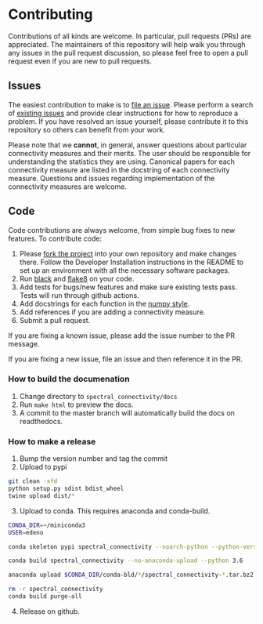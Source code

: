 # Contributing

Contributions of all kinds are welcome. In particular, pull requests (PRs) are appreciated. The maintainers of this repository will help walk you through any issues in the pull request discussion, so please feel free to open a pull request even if you are new to pull requests.

## Issues

The easiest contribution to make is to [file an issue](https://github.com/Eden-Kramer-Lab/spectral_connectivity/issues). Please perform a search of [existing issues](https://github.com/Eden-Kramer-Lab/spectral_connectivity/issues?q=is%3Aissue) and provide clear instructions for how to reproduce a problem. If you have resolved an issue yourself, please contribute it to this repository so others can benefit from your work.

Please note that we **cannot**, in general, answer questions about particular connectivity measures and their merits. The user should be responsible for understanding the statistics they are using. Canonical papers for each connectivity measure are listed in the docstring of each connectivity measure. Questions and issues regarding implementation of the connectivity measures are welcome.

## Code

Code contributions are always welcome, from simple bug fixes to new features. To contribute code:

1. Please [fork the project](https://github.com/Eden-Kramer-Lab/spectral_connectivity/fork) into your own repository and make changes there. Follow the Developer Installation instructions in the README to set up an environment with all the necessary software packages.
2. Run [black](https://github.com/python/black) and [flake8](http://flake8.pycqa.org/en/latest/) on your code.
3. Add tests for bugs/new features and make sure existing tests pass. Tests will run through github actions.
4. Add docstrings for each function in the [numpy style](https://numpydoc.readthedocs.io/en/latest/format.html).
5. Add references if you are adding a connectivity measure.
6. Submit a pull request.

If you are fixing a known issue, please add the issue number to the PR message.

If you are fixing a new issue, file an issue and then reference it in the PR.

### How to build the documenation

1. Change directory to `spectral_connectivity/docs`
2. Run `make html` to preview the docs.
3. A commit to the master branch will automatically build the docs on readthedocs.

### How to make a release

1. Bump the version number and tag the commit
2. Upload to pypi

```bash
git clean -xfd
python setup.py sdist bdist_wheel
twine upload dist/*
```

3. Upload to conda. This requires anaconda and conda-build.

```bash
CONDA_DIR=~/miniconda3
USER=edeno

conda skeleton pypi spectral_connectivity --noarch-python --python-version 3.6

conda build spectral_connectivity --no-anaconda-upload --python 3.6

anaconda upload $CONDA_DIR/conda-bld/*/spectral_connectivity-*.tar.bz2 -u $USER --skip

rm -r spectral_connectivity
conda build purge-all
```

4. Release on github.
